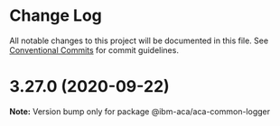 # Change Log

All notable changes to this project will be documented in this file.
See [Conventional Commits](https://conventionalcommits.org) for commit guidelines.

# 3.27.0 (2020-09-22)

**Note:** Version bump only for package @ibm-aca/aca-common-logger
